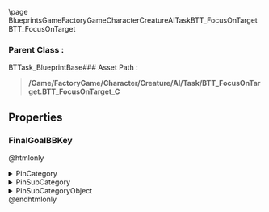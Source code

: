 \page BlueprintsGameFactoryGameCharacterCreatureAITaskBTT_FocusOnTarget BTT_FocusOnTarget
### Parent Class :
BTTask_BlueprintBase### Asset Path :
<b><blockquote>/Game/FactoryGame/Character/Creature/AI/Task/BTT_FocusOnTarget.BTT_FocusOnTarget_C</blockquote></b>
## Properties

### FinalGoalBBKey
@htmlonly
<details>
 <summary>PinCategory</summary>
<blockquote>struct</blockquote>
</details>
<details>
 <summary>PinSubCategory</summary>
<blockquote>struct</blockquote>
</details>
<details>
 <summary>PinSubCategoryObject</summary>
<b><a href="_class_script_blackboard_key_selector.html"><blockquote>BlackboardKeySelector</blockquote></a></b>
</details>
@endhtmlonly

